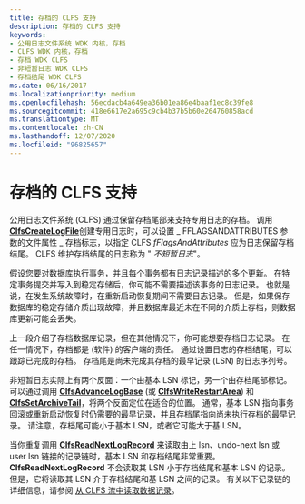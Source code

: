 ```yaml
---
title: 存档的 CLFS 支持
description: 存档的 CLFS 支持
keywords:
- 公用日志文件系统 WDK 内核，存档
- CLFS WDK 内核，存档
- 存档 WDK CLFS
- 非短暂日志 WDK CLFS
- 存档结尾 WDK CLFS
ms.date: 06/16/2017
ms.localizationpriority: medium
ms.openlocfilehash: 56ecdacb4a649ea36b01ea86e4baaf1ec8c39fe8
ms.sourcegitcommit: 418e6617e2a695c9cb4b37b5b60e264760858acd
ms.translationtype: MT
ms.contentlocale: zh-CN
ms.lasthandoff: 12/07/2020
ms.locfileid: "96825657"
---
```

# <a name="clfs-support-for-archiving"></a>存档的 CLFS 支持





公用日志文件系统 (CLFS) 通过保留存档尾部来支持专用日志的存档。 调用 [**ClfsCreateLogFile**](/windows-hardware/drivers/ddi/wdm/nf-wdm-clfscreatelogfile)创建专用日志时，可以设置 \_ FFLAGSANDATTRIBUTES 参数的文件属性 \_ 存档标志，以指定 CLFS *fFlagsAndAttributes* 应为日志保留存档结尾。 CLFS 维护存档结尾的日志称为 " *不短暂日志*"。

假设您要对数据库执行事务，并且每个事务都有日志记录描述的多个更新。 在特定事务提交并写入到稳定存储后，你可能不需要描述该事务的日志记录。 也就是说，在发生系统故障时，在重新启动恢复期间不需要日志记录。 但是，如果保存数据库的稳定存储介质出现故障，并且数据库最近未在不同的介质上存档，则数据库更新可能会丢失。

上一段介绍了存档数据库记录，但在其他情况下，你可能想要存档日志记录。 在任一情况下，存档都是 (软件) 的客户端的责任。 通过设置日志的存档结尾，可以跟踪已完成的存档。 存档尾是尚未完成其存档的最早记录 (LSN) 的日志序列号。

非短暂日志实际上有两个反面：一个由基本 LSN 标记，另一个由存档尾部标记。 可以通过调用 [**ClfsAdvanceLogBase**](/windows-hardware/drivers/ddi/wdm/nf-wdm-clfsadvancelogbase) (或 [**ClfsWriteRestartArea**](/windows-hardware/drivers/ddi/wdm/nf-wdm-clfswriterestartarea)) 和 [**ClfsSetArchiveTail**](/windows-hardware/drivers/ddi/wdm/nf-wdm-clfssetarchivetail)，将两个反面定位在适合的位置。 通常，基本 LSN 指向事务回滚或重新启动恢复时仍需要的最早记录，并且存档尾指向尚未执行存档的最早记录。 请注意，存档尾可能小于基本 LSN，或者它可能大于基 LSN。

当你重复调用 [**ClfsReadNextLogRecord**](/windows-hardware/drivers/ddi/wdm/nf-wdm-clfsreadnextlogrecord) 来读取由上 lsn、undo-next lsn 或 user lsn 链接的记录链时，基本 LSN 和存档结尾非常重要。 **ClfsReadNextLogRecord** 不会读取其 LSN 小于存档结尾和基本 LSN 的记录。 但是，它将读取其 LSN 介于存档结尾和基 LSN 之间的记录。 有关以下记录链的详细信息，请参阅 [从 CLFS 流中读取数据记录](reading-data-records-from-a-clfs-stream.md)。

 

